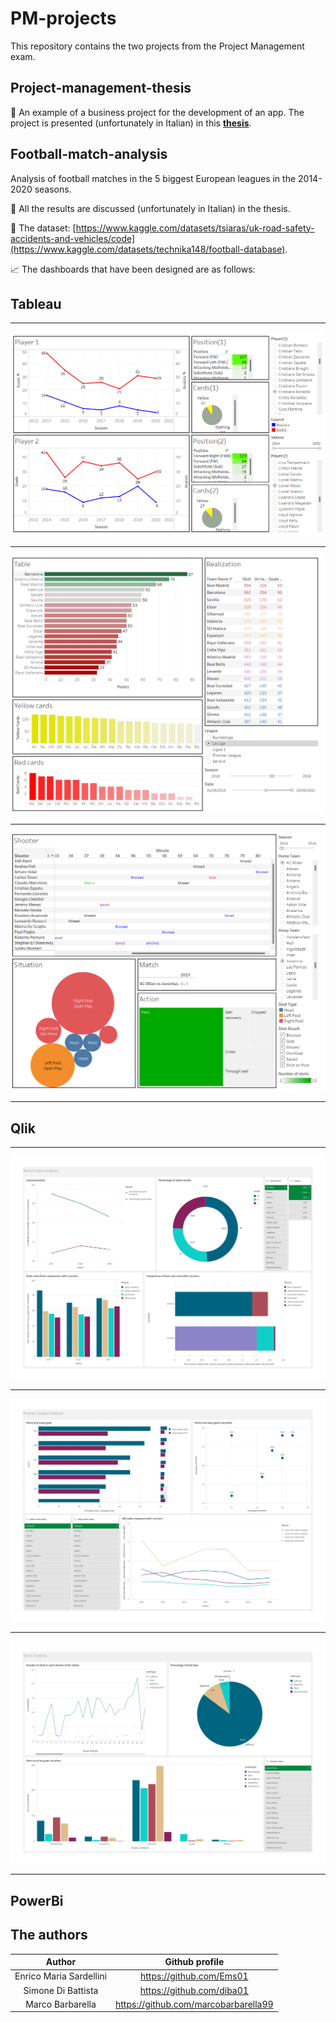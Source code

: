 # PM-projects
This repository contains the two projects from the Project Management exam. 

## Project-management-thesis
📘 An example of a business project for the development of an app. The project is presented (unfortunately in Italian) in this [**thesis**](https://github.com/Ems01/PM-projects/blob/main/Project%201.pdf). 

## Football-match-analysis
Analysis of football matches in the 5 biggest European leagues in the 2014-2020 seasons.

📘 All the results are discussed (unfortunately in Italian) in the thesis. <!--[**thesis**](https://github.com/MrPio/UK-Traffic-Accidents-Analysis/blob/main/UK%20road%20accident%20analysis%20-%20Valerio%20Morelli%20Federica%20Paganica%20Federico%20Staffolani.pdf)-->

📌 The dataset: [https://www.kaggle.com/datasets/tsiaras/uk-road-safety-accidents-and-vehicles/code](https://www.kaggle.com/datasets/technika148/football-database).

📈 The dashboards that have been designed are as follows:

## Tableau
___
![dashboard1](https://github.com/Ems01/PM-projects/blob/main/Project%202/Tableau/immagini/dash%201.png)
___
![dashboard2](https://github.com/Ems01/PM-projects/blob/main/Project%202/Tableau/immagini/Dash%202.png)
___
![dashboard3](https://github.com/Ems01/PM-projects/blob/main/Project%202/Tableau/immagini/dash%203.png)
___
## Qlik
___
![dashboard1-qlik](https://github.com/Ems01/PM-projects/blob/main/Project%202/Qlik/png/Dash%201.png)
___
![dashboard2-qlik](https://github.com/Ems01/PM-projects/blob/main/Project%202/Qlik/png/Dash%202.png)
___
![dashboard3-qlik](https://github.com/Ems01/PM-projects/blob/main/Project%202/Qlik/png/Dash%203.png)
___
## PowerBi
<!--![dash1_1](https://github.com/MrPio/UK-Traffic-Accidents-Analysis/assets/22773005/4c6df821-3d4f-4e0f-903b-3d5f6a9e9cc1)-->
<!--![dash4_1](https://github.com/MrPio/UK-Traffic-Accidents-Analysis/assets/22773005/aaa7539b-88fe-4245-be45-9a29e235f679)-->
<!--![dash3_1](https://github.com/MrPio/UK-Traffic-Accidents-Analysis/assets/22773005/688d130c-b9f1-43f6-90dd-43fa40fe14b8)-->

## The authors
|        Author       |            Github profile           |
|:-------------------:|:-----------------------------------:|
|   Enrico Maria Sardellini   |       https://github.com/Ems01      |
|  Simone Di Battista  | https://github.com/diba01 |
| Marco Barbarella |    https://github.com/marcobarbarella99    |
